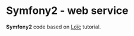 # Symfony2 - web service
 
 **Symfony2** code based on [Loïc](http://gnugat.github.io/2015/01/14/sf-ws-part-1-introduction.html) tutorial.
